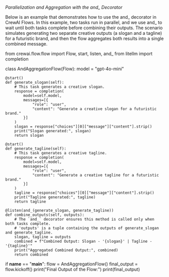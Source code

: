 *Parallelization and Aggregation with the and_ Decorator*

Below is an example that demonstrates how to use the and_ decorator in CrewAI Flows. In this example, two tasks run in parallel, and we use and_ to wait until both tasks complete before combining their outputs. The scenario simulates generating two separate creative outputs (a slogan and a tagline) for a futuristic brand, and then the flow aggregates both results into a single combined message.


from crewai.flow.flow import Flow, start, listen, and_
from litellm import completion

class AndAggregationFlow(Flow):
    model = "gpt-4o-mini"

    @start()
    def generate_slogan(self):
        # This task generates a creative slogan.
        response = completion(
            model=self.model,
            messages=[{
                "role": "user",
                "content": "Generate a creative slogan for a futuristic brand."
            }]
        )
        slogan = response["choices"][0]["message"]["content"].strip()
        print("Slogan generated:", slogan)
        return slogan

    @start()
    def generate_tagline(self):
        # This task generates a creative tagline.
        response = completion(
            model=self.model,
            messages=[{
                "role": "user",
                "content": "Generate a creative tagline for a futuristic brand."
            }]
        )
        tagline = response["choices"][0]["message"]["content"].strip()
        print("Tagline generated:", tagline)
        return tagline

    @listen(and_(generate_slogan, generate_tagline))
    def combine_outputs(self, outputs):
        # The `and_` decorator ensures this method is called only when both tasks complete.
        # 'outputs' is a tuple containing the outputs of generate_slogan and generate_tagline.
        slogan, tagline = outputs
        combined = f"Combined Output: Slogan - '{slogan}' | Tagline - '{tagline}'"
        print("Aggregated Combined Output:", combined)
        return combined

if __name__ == "__main__":
    flow = AndAggregationFlow()
    final_output = flow.kickoff()
    print("Final Output of the Flow:")
    print(final_output)

